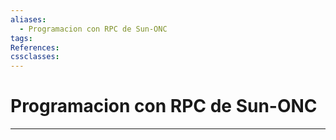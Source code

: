```yaml
---
aliases:
  - Programacion con RPC de Sun-ONC
tags:
References:
cssclasses:
---
```

# Programacion con RPC de Sun-ONC

***